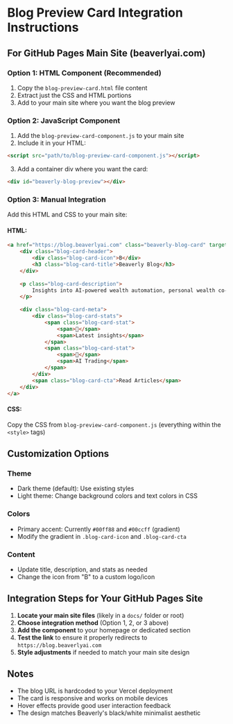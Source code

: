 
# Blog Preview Card Integration Instructions

## For GitHub Pages Main Site (beaverlyai.com)

### Option 1: HTML Component (Recommended)
1. Copy the `blog-preview-card.html` file content
2. Extract just the CSS and HTML portions 
3. Add to your main site where you want the blog preview

### Option 2: JavaScript Component
1. Add the `blog-preview-card-component.js` to your main site
2. Include it in your HTML:
```html
<script src="path/to/blog-preview-card-component.js"></script>
```
3. Add a container div where you want the card:
```html
<div id="beaverly-blog-preview"></div>
```

### Option 3: Manual Integration
Add this HTML and CSS to your main site:

#### HTML:
```html
<a href="https://blog.beaverlyai.com" class="beaverly-blog-card" target="_blank" rel="noopener noreferrer">
    <div class="blog-card-header">
        <div class="blog-card-icon">B</div>
        <h3 class="blog-card-title">Beaverly Blog</h3>
    </div>
    
    <p class="blog-card-description">
        Insights into AI-powered wealth automation, personal wealth co-pilot, and the next generation of financial technology.
    </p>
    
    <div class="blog-card-meta">
        <div class="blog-card-stats">
            <span class="blog-card-stat">
                <span>📝</span>
                <span>Latest insights</span>
            </span>
            <span class="blog-card-stat">
                <span>🤖</span>
                <span>AI Trading</span>
            </span>
        </div>
        <span class="blog-card-cta">Read Articles</span>
    </div>
</a>
```

#### CSS:
Copy the CSS from `blog-preview-card-component.js` (everything within the `<style>` tags)

## Customization Options

### Theme
- Dark theme (default): Use existing styles
- Light theme: Change background colors and text colors in CSS

### Colors
- Primary accent: Currently `#00ff88` and `#00ccff` (gradient)
- Modify the gradient in `.blog-card-icon` and `.blog-card-cta`

### Content
- Update title, description, and stats as needed
- Change the icon from "B" to a custom logo/icon

## Integration Steps for Your GitHub Pages Site

1. **Locate your main site files** (likely in a `docs/` folder or root)
2. **Choose integration method** (Option 1, 2, or 3 above)
3. **Add the component** to your homepage or dedicated section
4. **Test the link** to ensure it properly redirects to `https://blog.beaverlyai.com`
5. **Style adjustments** if needed to match your main site design

## Notes
- The blog URL is hardcoded to your Vercel deployment
- The card is responsive and works on mobile devices
- Hover effects provide good user interaction feedback
- The design matches Beaverly's black/white minimalist aesthetic
